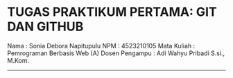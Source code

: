 # TUGAS PRAKTIKUM PERTAMA: GIT DAN GITHUB

Nama           : Sonia Debora Napitupulu
NPM            : 4523210105
Mata Kuliah    : Pemrograman Berbasis Web (A)
Dosen Pengampu : Adi Wahyu Pribadi S.si., M.Kom.

---
